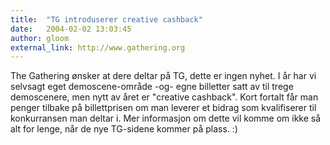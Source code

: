 ```yaml
---
title:  "TG introduserer creative cashback"
date:   2004-02-02 13:03:45
author: gloom
external_link: http://www.gathering.org
---
```

The Gathering ønsker at dere deltar på TG, dette er ingen nyhet. I år
har vi selvsagt eget demoscene-område -og- egne billetter satt av til
trege demoscenere, men nytt av året er "creative cashback". Kort fortalt
får man penger tilbake på billettprisen om man leverer et bidrag som
kvalifiserer til konkurransen man deltar i. Mer informasjon om dette vil
komme om ikke så alt for lenge, når de nye TG-sidene kommer på plass. :)

